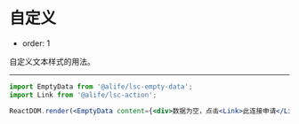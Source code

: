 # 自定义

- order: 1

自定义文本样式的用法。

---

````jsx
import EmptyData from '@alife/lsc-empty-data';
import Link from '@alife/lsc-action';

ReactDOM.render(<EmptyData content={<div>数据为空，点击<Link>此连接申请</Link></div>} style={{ width: '300px', height: '300px' }} />, mountNode);
````
